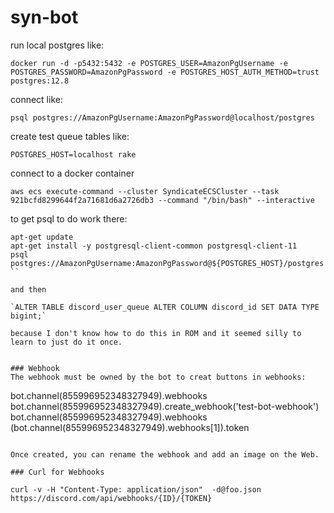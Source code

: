 # syn-bot

run local postgres like:
```
docker run -d -p5432:5432 -e POSTGRES_USER=AmazonPgUsername -e POSTGRES_PASSWORD=AmazonPgPassword -e POSTGRES_HOST_AUTH_METHOD=trust postgres:12.8
```

connect like:
```
psql postgres://AmazonPgUsername:AmazonPgPassword@localhost/postgres
```

create test queue tables like:
```
POSTGRES_HOST=localhost rake
```

connect to a docker container
```
aws ecs execute-command --cluster SyndicateECSCluster --task 921bcfd8299644f2a71681d6a2726db3 --command "/bin/bash" --interactive
```

to get psql to do work there:
```
apt-get update
apt-get install -y postgresql-client-common postgresql-client-11
psql postgres://AmazonPgUsername:AmazonPgPassword@${POSTGRES_HOST}/postgres
``

and then

`ALTER TABLE discord_user_queue ALTER COLUMN discord_id SET DATA TYPE bigint;`

because I don't know how to do this in ROM and it seemed silly to learn to just do it once.


### Webhook
The webhook must be owned by the bot to creat buttons in webhooks:

```
bot.channel(855996952348327949).webhooks
bot.channel(855996952348327949).create_webhook('test-bot-webhook')
bot.channel(855996952348327949).webhooks
(bot.channel(855996952348327949).webhooks[1]).token
```

Once created, you can rename the webhook and add an image on the Web.

### Curl for Webhooks

curl -v -H "Content-Type: application/json"  -d@foo.json https://discord.com/api/webhooks/{ID}/{TOKEN}
